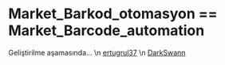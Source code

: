 # Market_Barkod_otomasyon == Market_Barcode_automation


Geliştirilme aşamasında... 
\n
[ertugrul37](https://github.com/ertugrul37)
\n
[DarkSwann](https://github.com/darkswann)
